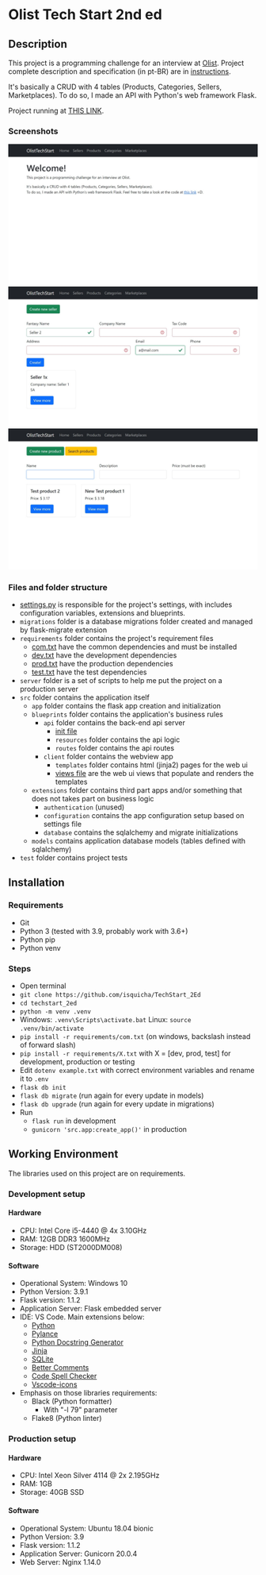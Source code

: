 # Olist Tech Start 2nd ed

## Description
This project is a programming challenge for an interview at [Olist](https://github.com/olist). Project complete description and specification (in pt-BR) are in [instructions](instructions.md).

It's basically a CRUD with 4 tables (Products, Categories, Sellers, Marketplaces). To do so, I made an API with Python's web framework Flask.

Project running at [THIS LINK](http://olisttechstart.andrevicente.dev.br/).

### Screenshots
![screenshots/1.jpg](screenshots/1.jpg)
![screenshots/2.jpg](screenshots/2.jpg)
![screenshots/3.jpg](screenshots/3.jpg)
### Files and folder structure
- [settings.py](settings.py) is responsible for the project's settings, with includes configuration variables, extensions and blueprints.
- `migrations` folder is a database migrations folder created and managed by flask-migrate extension
- `requirements` folder contains the project's requirement files
    - [com.txt](requirements/com.txt) have the common dependencies and must be installed
    - [dev.txt](requirements/dev.txt) have the development dependencies
    - [prod.txt](requirements/prod.txt) have the production dependencies
    - [test.txt](requirements/test.txt) have the test dependencies
- `server` folder is a set of scripts to help me put the project on a production server
- `src` folder contains the application itself
    - `app` folder contains the flask app creation and initialization
    - `blueprints` folder contains the application's business rules
        - `api` folder contains the back-end api server
            - [init file](src/blueprints/api/__init__.py)
            - `resources` folder contains the api logic
            - `routes` folder contains the api routes
        - `client` folder contains the webview app
            - `templates` folder contains html (jinja2) pages for the web ui
            - [views file](src/bluprints/client/views.py) are the web ui views that populate and renders the templates
    - `extensions` folder contains third part apps and/or something that does not takes part on business logic
        - `authentication` (unused)
        - `configuration` contains the app configuration setup based on settings file
        - `database` contains the sqlalchemy and migrate initializations
    - `models` contains application database models (tables defined with sqlalchemy)
- `test` folder contains project tests


## Installation

### Requirements
- Git
- Python 3 (tested with 3.9, probably work with 3.6+)
- Python pip
- Python venv
### Steps
- Open terminal
- `git clone https://github.com/isquicha/TechStart_2Ed`
- `cd techstart_2ed`
- `python -m venv .venv`
- Windows: `.venv\Scripts\activate.bat`  Linux: `source .venv/bin/activate`
- `pip install -r requirements/com.txt` (on windows, backslash instead of forward slash)
- `pip install -r requirements/X.txt` with X = [dev, prod, test] for development, production or testing
- Edit `dotenv example.txt` with correct environment variables and rename it to `.env`
- `flask db init`
- `flask db migrate` (run again for every update in models)
- `flask db upgrade` (run again for every update in migrations)
- Run
    - `flask run` in development
    - `gunicorn 'src.app:create_app()'` in production

## Working Environment
The libraries used on this project are on requirements.

### Development setup
#### Hardware
- CPU: Intel Core i5-4440 @ 4x 3.10GHz
- RAM: 12GB DDR3 1600MHz
- Storage: HDD (ST2000DM008)
#### Software
- Operational System: Windows 10
- Python Version: 3.9.1
- Flask version: 1.1.2
- Application Server: Flask embedded server
- IDE: VS Code. Main extensions below:
    - [Python](https://marketplace.visualstudio.com/items?itemName=ms-python.python)
    - [Pylance](https://marketplace.visualstudio.com/items?itemName=ms-python.vscode-pylance)
    - [Python Docstring Generator](https://marketplace.visualstudio.com/items?itemName=njpwerner.autodocstring)
    - [Jinja](https://marketplace.visualstudio.com/items?itemName=wholroyd.jinja)
    - [SQLite](https://marketplace.visualstudio.com/items?itemName=alexcvzz.vscode-sqlite)
    - [Better Comments](https://marketplace.visualstudio.com/items?itemName=aaron-bond.better-comments)
    - [Code Spell Checker](https://marketplace.visualstudio.com/items?itemName=streetsidesoftware.code-spell-checker)
    - [Vscode-icons](https://marketplace.visualstudio.com/items?itemName=vscode-icons-team.vscode-icons)
- Emphasis on those libraries requirements:
    - Black (Python formatter)
        - With "-l 79" parameter
    - Flake8 (Python linter)
### Production setup
#### Hardware
- CPU: Intel Xeon Silver 4114 @ 2x 2.195GHz
- RAM: 1GB
- Storage: 40GB SSD
#### Software
- Operational System: Ubuntu 18.04 bionic
- Python Version: 3.9
- Flask version: 1.1.2
- Application Server: Gunicorn 20.0.4
- Web Server: Nginx 1.14.0

